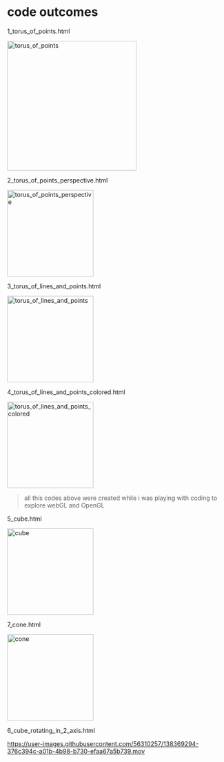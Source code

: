# code outcomes

1_torus_of_points.html

<img width="300" alt="torus_of_points" src="https://user-images.githubusercontent.com/56310257/138369258-1187732d-0432-4183-b7e3-98a73d4a72b0.png">

2_torus_of_points_perspective.html

<img width="200" alt="torus_of_points_perspective" src="https://user-images.githubusercontent.com/56310257/138369268-b9c3fdc2-59ec-4f40-aa2c-fb8f4d6b26d5.png">

3_torus_of_lines_and_points.html

<img width="200" alt="torus_of_lines_and_points" src="https://user-images.githubusercontent.com/56310257/138369274-99d02116-6ad1-4199-9260-2b3bed681c35.png">

4_torus_of_lines_and_points_colored.html

<img width="200" alt="torus_of_lines_and_points_colored" src="https://user-images.githubusercontent.com/56310257/138369281-8cef325f-31ef-4adc-b24f-745780d658cd.png">

> all this codes above were created while i was playing with coding to explore webGL and OpenGL

5_cube.html

<img width="200" alt="cube" src="https://user-images.githubusercontent.com/56310257/138369290-5fa3bdf5-2882-4241-878e-1a8b6f1d0c07.png">

7_cone.html

<img width="200" alt="cone" src="https://user-images.githubusercontent.com/56310257/138369307-77d7473f-5219-47d0-93cc-984312f36ddc.png">

6_cube_rotating_in_2_axis.html

https://user-images.githubusercontent.com/56310257/138369294-376c394c-a01b-4b98-b730-efaa67a5b739.mov

